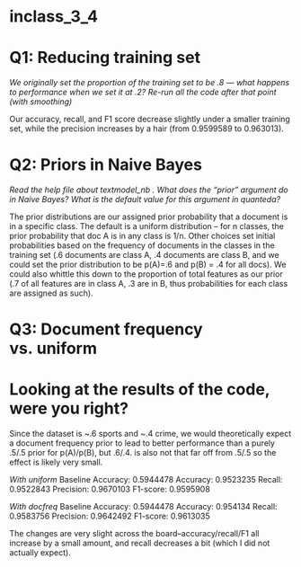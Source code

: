 inclass\_3\_4
================

# Q1: Reducing training set

*We originally set the proportion of the training set to be .8 — what
happens to performance when we set it at .2? Re-run all the code after
that point (with smoothing)*

Our accuracy, recall, and F1 score decrease slightly under a smaller
training set, while the precision increases by a hair (from 0.9599589 to
0.963013).

# Q2: Priors in Naive Bayes

*Read the help file about textmodel\_nb . What does the “prior” argument
do in Naive Bayes? What is the default value for this argument in
quanteda?*

The prior distributions are our assigned prior probability that a
document is in a specific class. The default is a uniform distribution –
for n classes, the prior probability that doc A is in any class is
1/n. Other choices set initial probabilities based on the frequency of
documents in the classes in the training set (.6 documents are class A,
.4 documents are class B, and we could set the prior distribution to be
p(A)=.6 and p(B) = .4 for all docs). We could also whittle this down to
the proportion of total features as our prior (.7 of all features are in
class A, .3 are in B, thus probabilities for each class are assigned as
such).

# Q3: Document frequency vs. uniform

# Looking at the results of the code, were you right?

Since the dataset is \~.6 sports and \~.4 crime, we would theoretically
expect a document frequency prior to lead to better performance than a
purely .5/.5 prior for p(A)/p(B), but .6/.4. is also not that far off
from .5/.5 so the effect is likely very small.

*With uniform* Baseline Accuracy: 0.5944478 Accuracy: 0.9523235 Recall:
0.9522843 Precision: 0.9670103 F1-score: 0.9595908

*With docfreq* Baseline Accuracy: 0.5944478 Accuracy: 0.954134 Recall:
0.9583756 Precision: 0.9642492 F1-score: 0.9613035

The changes are very slight across the board–accuracy/recall/F1 all
increase by a small amount, and recall decreases a bit (which I did not
actually expect).
